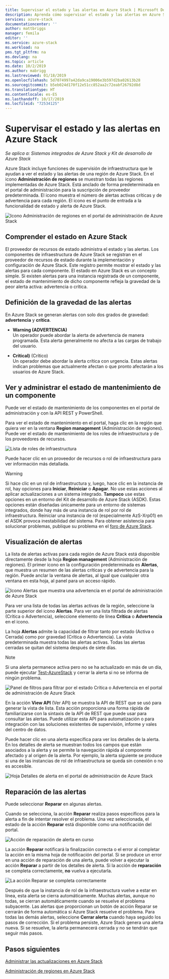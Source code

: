 ```yaml
---
title: Supervisar el estado y las alertas en Azure Stack | Microsoft Docs
description: Aprenda cómo supervisar el estado y las alertas en Azure Stack.
services: azure-stack
documentationcenter: ''
author: mattbriggs
manager: femila
editor: ''
ms.service: azure-stack
ms.workload: na
pms.tgt_pltfrm: na
ms.devlang: na
ms.topic: article
ms.date: 10/2/2019
ms.author: mabrigg
ms.lastreviewed: 01/18/2019
ms.openlocfilehash: 5d7074997a42da9ca19006e3b597d2ba02613b28
ms.sourcegitcommit: b5eb024d170f12e51cc852aa2c72eabf26792d8d
ms.translationtype: HT
ms.contentlocale: es-ES
ms.lasthandoff: 10/17/2019
ms.locfileid: "72534125"
---
```

# <a name="monitor-health-and-alerts-in-azure-stack"></a>Supervisar el estado y las alertas en Azure Stack

*Se aplica a: Sistemas integrados de Azure Stack y Kit de desarrollo de Azure Stack*

Azure Stack incluye funciones de supervisión de infraestructura que le ayudan a ver el estado y las alertas de una región de Azure Stack. En el icono **Administración de regiones** se muestran todas las regiones implementadas de Azure Stack. Está anclado de forma predeterminada en el portal de administración para la suscripción de proveedor predeterminada. El icono muestra el número de alertas activas críticas y de advertencia para cada región. El icono es el punto de entrada a la funcionalidad de estado y alerta de Azure Stack.

![Icono Administración de regiones en el portal de administración de Azure Stack](media/azure-stack-monitor-health/image1.png)

## <a name="understand-health-in-azure-stack"></a>Comprender el estado en Azure Stack

El proveedor de recursos de estado administra el estado y las alertas. Los componentes de infraestructura de Azure Stack se registran en el proveedor de recursos de estado durante la implementación y configuración de Azure Stack. Este registro permite mostrar el estado y las alertas para cada componente. El estado en Azure Stack es un concepto simple. Si existen alertas para una instancia registrada de un componente, el estado de mantenimiento de dicho componente refleja la gravedad de la peor alerta activa: advertencia o crítica.

## <a name="alert-severity-definition"></a>Definición de la gravedad de las alertas

En Azure Stack se generan alertas con solo dos grados de gravedad: **advertencia** y **crítica**.

- **Warning (ADVERTENCIA)**  
  Un operador puede abordar la alerta de advertencia de manera programada. Esta alerta generalmente no afecta a las cargas de trabajo del usuario.

- **Critical)** (Crítico)  
  Un operador debe abordar la alerta crítica con urgencia. Estas alertas indican problemas que actualmente afectan o que pronto afectarán a los usuarios de Azure Stack.


## <a name="view-and-manage-component-health-state"></a>Ver y administrar el estado de mantenimiento de un componente

Puede ver el estado de mantenimiento de los componentes en el portal de administración y con la API REST y PowerShell.

Para ver el estado de mantenimiento en el portal, haga clic en la región que quiera ver en la ventana **Region management** (Administración de regiones). Puede ver el estado de mantenimiento de los roles de infraestructura y de los proveedores de recursos.

![Lista de roles de infraestructura](media/azure-stack-monitor-health/image2.png)

Puede hacer clic en un proveedor de recursos o rol de infraestructura para ver información más detallada.

> [!WARNING]  
> Si hace clic en un rol de infraestructura y, luego, hace clic en la instancia de rol, hay opciones para **Iniciar**, **Reiniciar** o **Apagar**. No use estas acciones al aplicar actualizaciones a un sistema integrado. **Tampoco** use estas opciones en un entorno del Kit de desarrollo de Azure Stack (ASDK). Estas opciones están diseñadas únicamente para un entorno de sistemas integrados, donde hay más de una instancia de rol por rol de infraestructura. Reiniciar una instancia de rol (especialmente AzS-Xrp01) en el ASDK provoca inestabilidad del sistema. Para obtener asistencia para solucionar problemas, publique su problema en el [foro de Azure Stack](https://aka.ms/azurestackforum).
>

## <a name="view-alerts"></a>Visualización de alertas

La lista de alertas activas para cada región de Azure Stack está disponible directamente desde la hoja **Region management** (Administración de regiones). El primer icono en la configuración predeterminada es **Alertas**, que muestra un resumen de las alertas críticas y de advertencia para la región. Puede anclar la ventana de alertas, al igual que cualquier otra ventana en esta hoja, al panel para un acceso rápido.

![Icono Alertas que muestra una advertencia en el portal de administración de Azure Stack](media/azure-stack-monitor-health/image3.png)

 Para ver una lista de todas las alertas activas de la región, seleccione la parte superior del icono **Alertas**. Para ver una lista filtrada de alertas (Crítica o Advertencia), seleccione elemento de línea **Crítica** o **Advertencia** en el icono.

La hoja **Alertas** admite la capacidad de filtrar tanto por estado (Activa o Cerrada) como por gravedad (Crítica o Advertencia). La vista predeterminada muestra todas las alertas activas. Todas las alertas cerradas se quitan del sistema después de siete días.

>[!Note]
>Si una alerta permanece activa pero no se ha actualizado en más de un día, puede ejecutar [Test-AzureStack](azure-stack-diagnostic-test.md) y cerrar la alerta si no se informa de ningún problema.

![Panel de filtros para filtrar por el estado Crítica o Advertencia en el portal de administración de Azure Stack](media/azure-stack-monitor-health/alert-view.png)

En la acción **View API** (Ver API) se muestra la API de REST que se usó para generar la vista de lista. Esta acción proporciona una forma rápida de familiarizarse con la sintaxis de la API de REST que puede usar para consultar las alertas. Puede utilizar esta API para automatización o para integración con las soluciones existentes de supervisión, informe y vales del centro de datos.

Puede hacer clic en una alerta específica para ver los detalles de la alerta. En los detalles de alerta se muestran todos los campos que están asociados a la alerta y se permite la navegación rápida al componente afectado y al origen de la alerta. Por ejemplo, la alerta siguiente se produce si una de las instancias de rol de infraestructura se queda sin conexión o no es accesible.  

![Hoja Detalles de alerta en el portal de administración de Azure Stack](media/azure-stack-monitor-health/alert-detail.png)

## <a name="repair-alerts"></a>Reparación de las alertas

Puede seleccionar **Reparar** en algunas alertas.

Cuando se selecciona, la acción **Reparar** realiza pasos específicos para la alerta a fin de intentar resolver el problema. Una vez seleccionada, el estado de la acción **Reparar** está disponible como una notificación del portal.

![Acción de reparación de alerta en curso](media/azure-stack-monitor-health/repair-in-progress.png)

La acción **Reparar** notificará la finalización correcta o el error al completar la acción en la misma hoja de notificación del portal.  Si se produce un error en una acción de reparación de una alerta, puede volver a ejecutar la acción **Reparar** a partir de los detalles de alerta. Si la acción de **reparación** se completa correctamente, **no** vuelva a ejecutarla.

![La acción Reparar se completa correctamente](media/azure-stack-monitor-health/repair-completed.png)

Después de que la instancia de rol de la infraestructura vuelve a estar en línea, esta alerta se cierra automáticamente. Muchas alertas, aunque no todas, se cierran automáticamente cuando se resuelve el problema subyacente. Las alertas que proporcionan un botón de acción Reparar se cerrarán de forma automática si Azure Stack resuelve el problema. Para todas las demás alertas, seleccione **Cerrar alerta** cuando haya seguido los pasos de corrección. Si el problema persiste, Azure Stack genera una alerta nueva. Si se resuelve, la alerta permanecerá cerrada y no se tendrán que seguir más pasos.

## <a name="next-steps"></a>Pasos siguientes

[Administrar las actualizaciones en Azure Stack](azure-stack-updates.md)

[Administración de regiones en Azure Stack](azure-stack-region-management.md)
